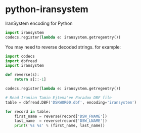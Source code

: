 # python-iransystem
IranSystem encoding for Python

```python
import iransystem
codecs.register(lambda e: iransystem.getregentry())
```

You may need to reverse decoded strings. for example:

```python
import codecs
import dbfread
import iransystem

def reverse(s):
    return s[::-1]

codecs.register(lambda e: iransystem.getregentry())

# Read Iranian Tamin Ejtema'ee Paradox DBF file
table = dbfread.DBF('DSKWOR00.dbf', encoding='iransystem')

for record in table:
    first_name = reverse(record['DSW_FNAME'])
    last_name  = reverse(record['DSW_LNAME'])
    print('%s %s' % (first_name, last_name))
```
